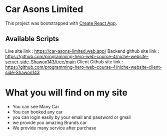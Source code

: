 # Car Asons Limited

This project was bootstrapped with [Create React App](https://github.com/facebook/create-react-app).

## Available Scripts

Live site link : https://car-asons-limited.web.app/
Backend github site link : https://github.com/programming-hero-web-course-4/niche-website-server-side-Shawon143/tree/main
Client Github site link : https://github.com/programming-hero-web-course-4/niche-website-client-side-Shawon143

# What you will find on my site
* You can see Many Car 
* You can booked any car
* you can login easily by your email and password or gmail
* we provide you amazing Brands car 
* We provide many service after purchase 
